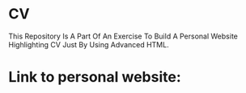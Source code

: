 # CV
This Repository Is A Part Of An Exercise To Build A Personal Website Highlighting CV Just By Using Advanced HTML.
# Link to personal website:

